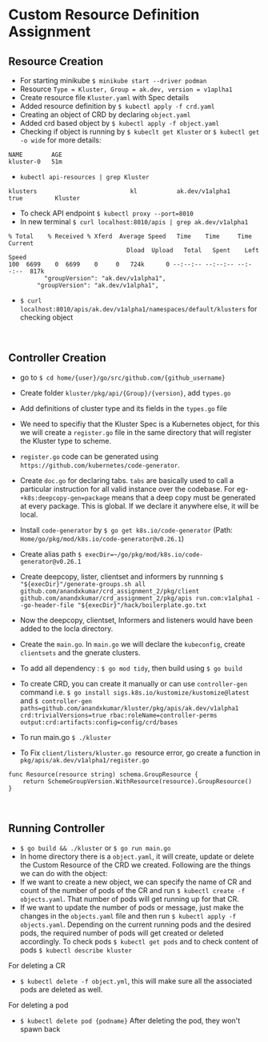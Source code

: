 # Custom Resource Definition Assignment


## Resource Creation 

- For starting minikube `$ minikube start --driver podman`
- Resource `Type = Kluster, Group = ak.dev, version = v1aplha1`
- Create resource file `Kluster.yaml` with Spec details
- Added resource definition by `$ kubectl apply -f crd.yaml`
- Creating an object of CRD by declaring `object.yaml`
- Added crd based object by `$ kubectl apply -f object.yaml`
- Checking if object is running by `$ kubeclt get Kluster` or `$ kubectl get -o wide` for more details:
```
NAME        AGE
kluster-0   51m
```
- `kubectl api-resources | grep Kluster`
```
klusters                          kl           ak.dev/v1alpha1                        true         Kluster
```
- To check API endpoint `$ kubectl proxy --port=8010`
- In new terminal `$ curl localhost:8010/apis | grep ak.dev/v1alpha1`
```
% Total    % Received % Xferd  Average Speed   Time    Time     Time  Current
                                 Dload  Upload   Total   Spent    Left  Speed
100  6699    0  6699    0     0   724k      0 --:--:-- --:--:-- --:--:--  817k
          "groupVersion": "ak.dev/v1alpha1",
        "groupVersion": "ak.dev/v1alpha1",
```
- `$ curl localhost:8010/apis/ak.dev/v1alpha1/namespaces/default/klusters` for checking object

<br/>

## Controller Creation

- go to `$ cd home/{user}/go/src/github.com/{github_username}`
- Create folder `kluster/pkg/api/{Group}/{version}`, add `types.go`
- Add definitions of cluster type and its fields in the `types.go` file
- We need to specifiy that the Kluster Spec is a Kubernetes object, for this we will create a `register.go` file in the same directory that will register the Kluster type to scheme.
- `register.go` code can be generated using `https://github.com/kubernetes/code-generator`.
- Create `doc.go` for declaring tabs. `tabs` are basically used to call a particular instruction for all valid instance over the codebase. For eg- `+k8s:deepcopy-gen=package` means that a deep copy must be generated at every package. This is global. If we declare it anywhere else, it will be local. 
- Install `code-generator` by `$ go get k8s.io/code-generator` (Path: `Home/go/pkg/mod/k8s.io/code-generator@v0.26.1`)
- Create alias path `$ execDir=~/go/pkg/mod/k8s.io/code-generator@v0.26.1`
- Create deepcopy, lister, clientset and informers by runnning `$ "${execDir}"/generate-groups.sh all github.com/anandxkumar/crd_assignment_2/pkg/client github.com/anandxkumar/crd_assignment_2/pkg/apis run.com:v1alpha1 --go-header-file "${execDir}"/hack/boilerplate.go.txt`
- Now the deepcopy, clientset, Informers and listeners would have been added to the locla directory.
- Create the `main.go`. In `main.go` we will declare the `kubeconfig`, create `clientsets` and the gnerate clusters.
- To add all dependency : `$ go mod tidy`, then build using `$ go build` 
- To create CRD, you can create it manually or can use `controller-gen` command i.e. `$ go install sigs.k8s.io/kustomize/kustomize@latest` and  `$ controller-gen paths=github.com/anandxkumar/kluster/pkg/apis/ak.dev/v1alpha1  crd:trivialVersions=true rbac:roleName=controller-perms output:crd:artifacts:config=config/crd/bases`
- To run main.go `$ ./kluster`


- To Fix `client/listers/kluster.go `resource error, go create a function in `pkg/apis/ak.dev/v1alpha1/register.go `
```
func Resource(resource string) schema.GroupResource {
	return SchemeGroupVersion.WithResource(resource).GroupResource()
}
```


<br/>

## Running Controller

- `$ go build && ./kluster` or `$ go run main.go`
- In home directory there is a `object.yaml`, it will create, update or delete the Custom Resource of the CRD we created.
Following are the things we can do with the object:
- If we want to create a new object, we can specify the name of CR and count of the number of pods of the CR and run `$ kubectl create -f objects.yaml`. That number of pods will get running up for that CR.
- If we want to update the number of pods or message, just make the changes in the `objects.yaml` file and then run `$ kubectl apply -f objects.yaml`. Depending on the current running pods and the desired pods, the required number of pods will get created or deleted accordingly. To check pods `$ kubectl get pods` and to check content of pods `$ kubectl describe kluster` 

For deleting a CR
- `$ kubectl delete -f object.yml`, this will make sure all the associated pods are deleted as well.

For deleting a pod
- `$ kubectl delete pod {podname}`
After deleting the pod, they won't spawn back
